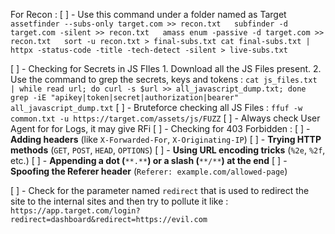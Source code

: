 For Recon : 
[ ] - Use this command under a folder named as Target
	```
	assetfinder --subs-only target.com >> recon.txt  
	subfinder -d target.com -silent >> recon.txt  
	amass enum -passive -d target.com >> recon.txt  
	sort -u recon.txt > final-subs.txt
	cat final-subs.txt | httpx -status-code -title -tech-detect -silent > live-subs.txt
	```

[ ] - Checking for Secrets in JS FIles
	1. Download all the JS Files present.
	2. Use the command to grep the secrets, keys and tokens : 		```
		cat js_files.txt | while read url; do curl -s $url >> all_javascript_dump.txt; done  
		grep -iE "apikey|token|secret|authorization|bearer" all_javascript_dump.txt
		```
[ ] - Bruteforce checking all JS Files : `ffuf -w common.txt -u https://target.com/assets/js/FUZZ`
[ ] - Always check User Agent for for Logs, it may give RFi
[ ] - Checking for 403 Forbidden : 
	[ ] - **Adding headers** (like `X-Forwarded-For`, `X-Originating-IP`)
	[ ] - **Trying HTTP methods** (`GET`, `POST`, `HEAD`, `OPTIONS`)
	[ ] - **Using URL encoding tricks** (`%2e`, `%2f`, etc.)
	[ ] - **Appending a dot (**`**.**`**) or a slash (**`**/**`**) at the end**
	[ ] - **Spoofing the Referer header** (`Referer: example.com/allowed-page`)

[ ] - Check for the parameter named `redirect` that is used to redirect the site to the internal sites and then try to pollute it like : `https://app.target.com/login?redirect=dashboard&redirect=https://evil.com`

